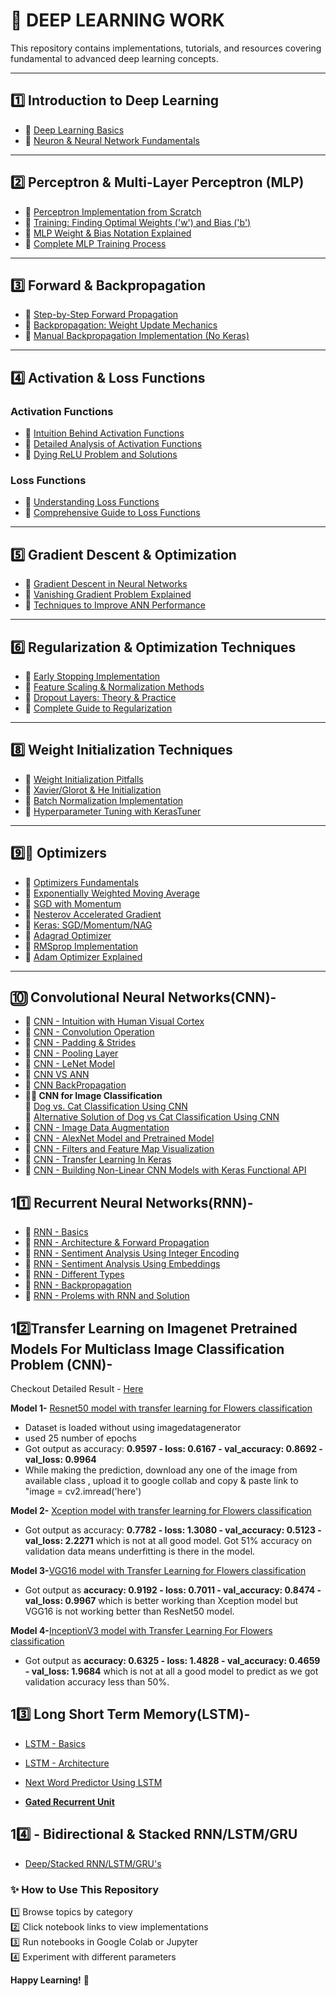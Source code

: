# **🧠 DEEP LEARNING WORK**  

This repository contains implementations, tutorials, and resources covering fundamental to advanced deep learning concepts.

---

## **1️⃣ Introduction to Deep Learning**  
- 🔹 [Deep Learning Basics](https://github.com/KARTIKPARATKAR/DEEP-LEARNING-WORK/blob/main/DeepLearningIntro.txt)  
- 🔹 [Neuron & Neural Network Fundamentals](https://github.com/KARTIKPARATKAR/DEEP-LEARNING-WORK/blob/main/Neuron%26NeuralNetwork.ipynb)  

---

## **2️⃣ Perceptron & Multi-Layer Perceptron (MLP)**  
- 🔹 [Perceptron Implementation from Scratch](https://github.com/KARTIKPARATKAR/DEEP-LEARNING-WORK/blob/main/PerceptronImplementation.ipynb)  
- 🔹 [Training: Finding Optimal Weights ('w') and Bias ('b')](https://github.com/KARTIKPARATKAR/DEEP-LEARNING-WORK/blob/main/PerceptronTraining%26Finding'w'%26'b'ValuesInPerceptron.ipynb)  
- 🔹 [MLP Weight & Bias Notation Explained](https://github.com/KARTIKPARATKAR/DEEP-LEARNING-WORK/blob/main/MultilayerPerceptronNotation.ipynb)  
- 🔹 [Complete MLP Training Process](https://github.com/KARTIKPARATKAR/DEEP-LEARNING-WORK/blob/main/MultilayerPerceptron.ipynb)  

---

## **3️⃣ Forward & Backpropagation**  
- 🔹 [Step-by-Step Forward Propagation](https://github.com/KARTIKPARATKAR/DEEP-LEARNING-WORK/blob/main/ForwardPropogation.ipynb)  
- 🔹 [Backpropagation: Weight Update Mechanics](https://github.com/KARTIKPARATKAR/DEEP-LEARNING-WORK/blob/main/Backpropogation.ipynb)  
- 🔹 [Manual Backpropagation Implementation (No Keras)](https://github.com/KARTIKPARATKAR/DEEP-LEARNING-WORK/blob/main/Backpropogation_Implementation.ipynb)  

---

## **4️⃣ Activation & Loss Functions**  
### **Activation Functions**  
- 🔹 [Intuition Behind Activation Functions](https://github.com/KARTIKPARATKAR/DEEP-LEARNING-WORK/blob/main/ActivationFunction.ipynb)  
- 🔹 [Detailed Analysis of Activation Functions](https://github.com/KARTIKPARATKAR/DEEP-LEARNING-WORK/blob/main/Activation_Functions_In_Deep_Learning.ipynb)  
- 🔹 [Dying ReLU Problem and Solutions](https://github.com/KARTIKPARATKAR/DEEP-LEARNING-WORK/blob/main/ReLU_Problem_and_Its_Varients.ipynb)  

### **Loss Functions**  
- 🔹 [Understanding Loss Functions](https://github.com/KARTIKPARATKAR/DEEP-LEARNING-WORK/blob/main/LossFunctionIntuation.ipynb)  
- 🔹 [Comprehensive Guide to Loss Functions](https://github.com/KARTIKPARATKAR/DEEP-LEARNING-WORK/blob/main/LossFunctonsInNeuralNetwork.ipynb)  

---

## **5️⃣ Gradient Descent & Optimization**  
- 🔹 [Gradient Descent in Neural Networks](https://github.com/KARTIKPARATKAR/DEEP-LEARNING-WORK/blob/main/GradientDescentInNeuralNetwork.ipynb)  
- 🔹 [Vanishing Gradient Problem Explained](https://github.com/KARTIKPARATKAR/DEEP-LEARNING-WORK/blob/main/VanishingGradientProblemInANN.ipynb)  
- 🔹 [Techniques to Improve ANN Performance](https://github.com/KARTIKPARATKAR/DEEP-LEARNING-WORK/blob/main/HowToImprovePerformanceOfANN.ipynb)  

---

## **6️⃣ Regularization & Optimization Techniques**  
- 🔹 [Early Stopping Implementation](https://github.com/KARTIKPARATKAR/DEEP-LEARNING-WORK/blob/main/Early_Stopping_In_ANN.ipynb)  
- 🔹 [Feature Scaling & Normalization Methods](https://github.com/KARTIKPARATKAR/DEEP-LEARNING-WORK/blob/main/Data_or_Feature_Scaling_Normalization_In_ANN.ipynb)  
- 🔹 [Dropout Layers: Theory & Practice](https://github.com/KARTIKPARATKAR/DEEP-LEARNING-WORK/blob/main/Dropout_Layers_In_ANN.ipynb)  
- 🔹 [Complete Guide to Regularization](https://github.com/KARTIKPARATKAR/DEEP-LEARNING-WORK/blob/main/Regularization_In_Deep_Learning.ipynb)  
---

## **8️⃣ Weight Initialization Techniques**  
- 🔹 [Weight Initialization Pitfalls](https://github.com/KARTIKPARATKAR/DEEP-LEARNING-WORK/blob/main/WeightInitilizationTechnique(WhatNotToDo).ipynb)  
- 🔹 [Xavier/Glorot & He Initialization](https://github.com/KARTIKPARATKAR/DEEP-LEARNING-WORK/blob/main/Xavier_Glorat_And_He_Weight_Initialization_.ipynb)  
- 🔹 [Batch Normalization Implementation](https://github.com/KARTIKPARATKAR/DEEP-LEARNING-WORK/blob/main/BatchNormalization_.ipynb)  
- 🔹 [Hyperparameter Tuning with KerasTuner](https://github.com/KARTIKPARATKAR/DEEP-LEARNING-WORK/blob/main/Keras_Hyperparameter_Tunning.ipynb)  

---

## **9️⃣🔧 Optimizers**  
- 🔹 [Optimizers Fundamentals](https://github.com/KARTIKPARATKAR/DEEP-LEARNING-WORK/blob/main/Optimizers_.ipynb)  
- 🔹 [Exponentially Weighted Moving Average](https://github.com/KARTIKPARATKAR/DEEP-LEARNING-WORK/blob/main/ExponentiallyWeightedMovingAverage_.ipynb)  
- 🔹 [SGD with Momentum](https://github.com/KARTIKPARATKAR/DEEP-LEARNING-WORK/blob/main/SGD_with_Momentum_(Optimizers_Part_2).ipynb)  
- 🔹 [Nesterov Accelerated Gradient](https://github.com/KARTIKPARATKAR/DEEP-LEARNING-WORK/blob/main/NesterovAcceleratedGradient(NAG)_Optimizers_Part_3.ipynb)  
- 🔹 [Keras: SGD/Momentum/NAG](https://github.com/KARTIKPARATKAR/DEEP-LEARNING-WORK/blob/main/Stochastic_Gradient_Descent_Imlementation_Optimizers_Part_3.ipynb)  
- 🔹 [Adagrad Optimizer](https://github.com/KARTIKPARATKAR/DEEP-LEARNING-WORK/blob/main/AdaGrad_Optimizer.ipynb)  
- 🔹 [RMSprop Implementation](https://github.com/KARTIKPARATKAR/DEEP-LEARNING-WORK/blob/main/RMSProp_Optimizer.ipynb)  
- 🔹 [Adam Optimizer Explained](https://github.com/KARTIKPARATKAR/DEEP-LEARNING-WORK/blob/main/Adam_Optimizer.ipynb)  

---

## **🔟 Convolutional Neural Networks(CNN)-**
- 🔹 [CNN - Intuition with Human Visual Cortex](https://github.com/KARTIKPARATKAR/DEEP-LEARNING-WORK/blob/main/ConvolutionalNeuralNetwork(CNN).ipynb)
- 🔹 [CNN - Convolution Operation](https://github.com/KARTIKPARATKAR/DEEP-LEARNING-WORK/blob/main/CNN_Convolution_Operation.ipynb)
- 🔹 [CNN - Padding  & Strides](https://github.com/KARTIKPARATKAR/DEEP-LEARNING-WORK/blob/main/CNN_Padding_%26_Strides_.ipynb)
- 🔹 [CNN - Pooling Layer](https://github.com/KARTIKPARATKAR/DEEP-LEARNING-WORK/blob/main/CNN_Pooling_Layer.ipynb)
- 🔹 [CNN - LeNet Model](https://github.com/KARTIKPARATKAR/DEEP-LEARNING-WORK/blob/main/CNN_Architecture(LeNet).ipynb)
- 🔹 [CNN VS ANN](https://github.com/KARTIKPARATKAR/DEEP-LEARNING-WORK/blob/main/CNN_vs_ANN.ipynb)
- 🔹 [CNN BackPropagation](https://github.com/KARTIKPARATKAR/DEEP-LEARNING-WORK/blob/main/CNN_vs_ANN.ipynb)
-  **🐶🐱 CNN for Image Classification**  
  🔹 [Dog vs. Cat Classification Using CNN](https://github.com/KARTIKPARATKAR/DEEP-LEARNING-WORK/blob/main/Dog_VS_Cat_Classification_Using_CNN.ipynb)  </br>
  🔹 [Alternative Solution of Dog vs Cat Classification Using CNN](https://github.com/KARTIKPARATKAR/DEEP-LEARNING-WORK/blob/main/DeepCNNImageClassifier_WithAnyImageipynb.ipynb)
- 🔹 [CNN - Image Data Augmentation ](https://github.com/KARTIKPARATKAR/DEEP-LEARNING-WORK/blob/main/DataAugmentation.ipynb)
- 🔹 [CNN - AlexNet Model and Pretrained Model](https://github.com/KARTIKPARATKAR/DEEP-LEARNING-WORK/blob/main/PreTrainedModelInCNN.ipynb)
- 🔹 [CNN - Filters and Feature Map Visualization](https://github.com/KARTIKPARATKAR/DEEP-LEARNING-WORK/blob/main/VisualizingCNNFilters%26FeatureMaps.ipynb)
- 🔹 [CNN - Transfer Learning In Keras](https://github.com/KARTIKPARATKAR/DEEP-LEARNING-WORK/blob/main/TransferLearningInKeras.ipynb)
- 🔹 [CNN - Building Non-Linear CNN Models with Keras Functional API](https://github.com/KARTIKPARATKAR/DEEP-LEARNING-WORK/blob/main/Keras_Non_Linear_Neural_Networks.ipynb)

## **1️1️⃣ Recurrent Neural Networks(RNN)-**
- 🔹 [RNN - Basics](https://github.com/KARTIKPARATKAR/DEEP-LEARNING-WORK/blob/main/Recurrent_Neural_NEtwork.ipynb)
- 🔹 [RNN - Architecture & Forward Propagation ](https://github.com/KARTIKPARATKAR/DEEP-LEARNING-WORK/blob/main/RNN_Forward_Propagation.ipynb)
- 🔹 [RNN - Sentiment Analysis Using Integer Encoding](https://github.com/KARTIKPARATKAR/DEEP-LEARNING-WORK/blob/main/RNN_Sentiment_Analysis_with_Keras_Code.ipynb)
- 🔹 [RNN - Sentiment Analysis Using Embeddings](https://github.com/KARTIKPARATKAR/DEEP-LEARNING-WORK/blob/main/RNN_Sentiment_Analysis_Using_Embeddings.ipynb)
- 🔹 [RNN - Different Types](https://github.com/KARTIKPARATKAR/DEEP-LEARNING-WORK/blob/main/RNN_Different_Types.ipynb)
- 🔹 [RNN - Backpropagation](https://github.com/KARTIKPARATKAR/DEEP-LEARNING-WORK/blob/main/RNN_BackPropagation.ipynb)
- 🔹 [RNN - Prolems with RNN and Solution](https://github.com/KARTIKPARATKAR/DEEP-LEARNING-WORK/blob/main/RNN_Problems_With_RNN.ipynb)

  
## **1️2️⃣Transfer Learning on Imagenet Pretrained Models For Multiclass Image Classification Problem (CNN)-**
Checkout Detailed Result -  [Here](https://github.com/KARTIKPARATKAR/DEEP-LEARNING-WORK/blob/main/resultoftransferlearningonimagenetpretrainedmodelsonflowersdataset.txt)

**Model 1-** [Resnet50 model with transfer learning for Flowers classification](https://github.com/KARTIKPARATKAR/DEEP-LEARNING-WORK/blob/main/TransferLearningResNetOnFlowersDatasetipynb.ipynb)
  - Dataset is loaded without using imagedatagenerator
  - used 25 number of epochs
  - Got output as accuracy: **0.9597 - loss: 0.6167 - val_accuracy: 0.8692 - val_loss: 0.9964**
  - While making the prediction, download any one of the image from available class , upload it to google collab and copy & paste link to "image = cv2.imread('here')

**Model 2-** [Xception model with transfer learning for Flowers classification](https://github.com/KARTIKPARATKAR/DEEP-LEARNING-WORK/blob/main/TransferLearningXceptionOnFlowersDatasetipynb.ipynb)
  - Got output as accuracy: **0.7782 - loss: 1.3080 - val_accuracy: 0.5123 - val_loss: 2.2271**
    which is not at all good model. Got 51% accuracy on validation data means underfitting is there in the model.

**Model 3-**[VGG16 model with Transfer Learning for Flowers classification](https://github.com/KARTIKPARATKAR/DEEP-LEARNING-WORK/blob/main/TransferLearningVGG16OnFlowersDatasetipynb.ipynb)
 - Got output as **accuracy: 0.9192 - loss: 0.7011 - val_accuracy: 0.8474 - val_loss: 0.9967**
   which is better working than Xception model but VGG16 is not working better than ResNet50 model.

**Model 4-**[InceptionV3 model with Transfer Learning For Flowers classification](https://github.com/KARTIKPARATKAR/DEEP-LEARNING-WORK/blob/main/TransferLearningInceptionV3OnFlowersDatasetipynb.ipynb)
- Got output as **accuracy: 0.6325 - loss: 1.4828 - val_accuracy: 0.4659 - val_loss: 1.9684** which is not at all a good model to predict as we got validation accuracy less than 50%.

## **1️3️⃣ Long Short Term Memory(LSTM)-**
- [LSTM - Basics](https://github.com/KARTIKPARATKAR/DEEP-LEARNING-WORK/blob/main/LSTM(LongShortTermMemory)_Basics.ipynb)

- [LSTM - Architecture](https://github.com/KARTIKPARATKAR/DEEP-LEARNING-WORK/blob/main/LSTM_Architecture.ipynb)

- [Next Word Predictor Using LSTM](https://github.com/KARTIKPARATKAR/DEEP-LEARNING-WORK/blob/main/NextWordPredictorUsingLSTM.ipynb)
- **[Gated Recurrent Unit](https://github.com/KARTIKPARATKAR/DEEP-LEARNING-WORK/blob/main/GatedRecurrentUnit(GRU).ipynb)**

## **1️4️⃣ - Bidirectional & Stacked RNN/LSTM/GRU**
- [Deep/Stacked RNN/LSTM/GRU's](https://github.com/KARTIKPARATKAR/DEEP-LEARNING-WORK/blob/main/DeepRNN.ipynb)

### **✨ How to Use This Repository**  
1️⃣ Browse topics by category  
2️⃣ Click notebook links to view implementations  
3️⃣ Run notebooks in Google Colab or Jupyter  
4️⃣ Experiment with different parameters  

**Happy Learning!** 🚀
